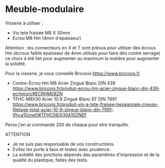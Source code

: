 # Meuble-modulaire

Visserie à utiliser : 
- Vis tete fraisée M8 X 30mm
- Ecrou M8 Hm (4mm d'épaisseur) 

Attention : les connecteurs en X et T sont prévus pour utiliser des écrous Hm (écrous faible épaisseur de 4mm utilisés pour faire des contre serrage) 
ce choix à été fait pour augmenter au maximum la matière pour augmenter la solidité. 

Pour la visserie, je vous conseille Bricovis https://www.bricovis.fr 
- Contre-Écrou Hm M8 Acier Zingué Blanc DIN 439 https://www.bricovis.fr/produit-ecrou-hm-acier-zingue-blanc-din-439-ecrhmzn/#ECRHM08ZN
- TFHC M8X30 Acier 10.9 Zingué Blanc EF DIN 7991 https://www.bricovis.fr/produit-vis-a-tete-fraisee-hexagonale-creuse-filetage-total-acier-10-9-zingue-blanc-din-7991-tfhca10znef/#TFHC08/030A10ZNEF 

Perso j'en ai commandé 200 de chaque pour etre tranquille.


ATTENTION
- Je ne suis pas responsable de vos constructions. 
- Evitez les porte à faux et testez avec prudence. 
- La solidité des jonctions dépends des paramètres d'impression et de la qualité du plastique, faites des tests. 
